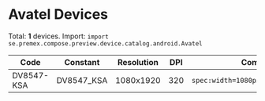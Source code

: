 # Avatel Devices

Total: **1** devices. Import: `import se.premex.compose.preview.device.catalog.android.Avatel`

| Code | Constant | Resolution | DPI | Compose Spec | Preview Usage |
|------|----------|------------|-----|-------------|---------------|
| DV8547-KSA | DV8547_KSA | 1080x1920 | 320 | `spec:width=1080px,height=1920px,dpi=320` | `@Preview(device = Avatel.DV8547_KSA)` |

<!-- Generated automatically. Do not edit manually. -->
